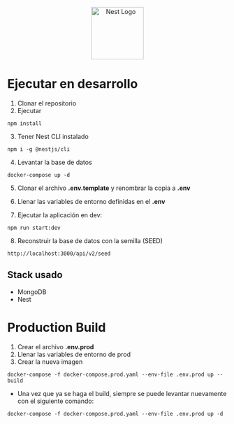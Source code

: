 <p align="center">
  <a href="http://nestjs.com/" target="blank"><img src="https://nestjs.com/img/logo-small.svg" width="120" alt="Nest Logo" /></a>
</p>

# Ejecutar en desarrollo

1. Clonar el repositorio
2. Ejecutar

```
npm install
```

3. Tener Nest CLI instalado

```
npm i -g @nestjs/cli
```

4. Levantar la base de datos

```
docker-compose up -d
```

5. Clonar el archivo **.env.template** y renombrar la copia a **.env**

6. Llenar las variables de entorno definidas en el **.env**

7. Ejecutar la aplicación en dev:

```
npm run start:dev
```

8. Reconstruir la base de datos con la semilla (SEED)

```
http://localhost:3000/api/v2/seed
```

## Stack usado

- MongoDB
- Nest

# Production Build

1.  Crear el archivo **.env.prod**
2.  Llenar las variables de entorno de prod
3.  Crear la nueva imagen

```
docker-compose -f docker-compose.prod.yaml --env-file .env.prod up --build
```

- Una vez que ya se haga el build, siempre se puede levantar nuevamente con el siguiente comando:

```
docker-compose -f docker-compose.prod.yaml --env-file .env.prod up -d
```

